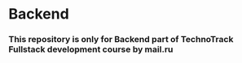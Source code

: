 # Backend
### This repository is only for Backend part of TechnoTrack Fullstack development course by mail.ru
